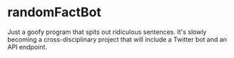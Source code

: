 # randomFactBot
Just a goofy program that spits out ridiculous sentences.
It's slowly becoming a cross-disciplinary project that will include a Twitter bot and an API endpoint.
